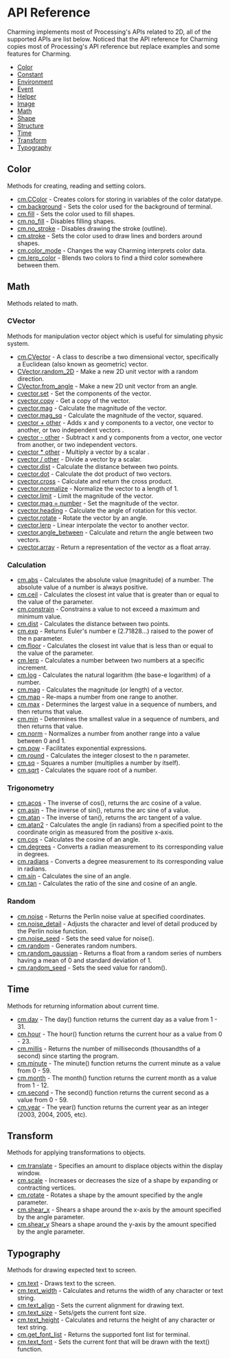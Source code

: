# API Reference

Charming implements most of Processing's APIs related to 2D, all of the supported APIs are list below. Noticed that the API reference for Charming copies most of Processing's API reference but replace examples and some features for Charming.

- [Color](./color.md)
- [Constant](./constant.md)
- [Environment](./environment.md)
- [Event](./event.md)
- [Helper](./helper.md)
- [Image](./image.md)
- [Math](./math.md)
- [Shape](./shape.md)
- [Structure](./structure.md)
- [Time](./time.md)
- [Transform](./transform.md)
- [Typography](./typography.md)

## Color

Methods for creating, reading and setting colors.

- [cm.CColor](./color.md#ccolor) - Creates colors for storing in variables of the color datatype.
- [cm.background](./color.md#background) - Sets the color used for the background of terminal.
- [cm.fill](./color.md#fill) - Sets the color used to fill shapes.
- [cm.no_fill](./color.md#no_fill) - Disables filling shapes.
- [cm.no_stroke](./color.md#no_stroke) - Disables drawing the stroke (outline).
- [cm.stroke](./color.md#stroke) - Sets the color used to draw lines and borders around shapes.
- [cm.color_mode](./color.md#color_mode) - Changes the way Charming interprets color data.
- [cm.lerp_color](./color.md#lerp_color) - Blends two colors to find a third color somewhere between them.

## Math

Methods related to math.

### CVector

Methods for manipulation vector object which is useful for simulating physic system.

- [cm.CVector](./math.md#cvector) - A class to describe a two dimensional vector, specifically a Euclidean (also known as geometric) vector.
- [CVector.random_2D](./math.md#random_2D) - Make a new 2D unit vector with a random direction.
- [CVector.from_angle](./math.md#from_angle) - Make a new 2D unit vector from an angle.
- [cvector.set](./math.md#set) - Set the components of the vector.
- [cvector.copy](./math.md#copy) - Get a copy of the vector.
- [cvector.mag](./math.md#mag) - Calculate the magnitude of the vector.
- [cvector.mag_sq](./math.md#mag-sq) - Calculate the magnitude of the vector, squared.
- [cvector + other](./math.md#add) - Adds x and y components to a vector, one vector to another, or two independent vectors .
- [cvector - other](./math.md#sub) - Subtract x and y components from a vector, one vector from another, or two independent vectors.
- [cvector * other](./math.md#mult) - Multiply a vector by a scalar  .
- [cvector / other](./math.md#div) - Divide a vector by a scalar.
- [cvector.dist](./math.md#dist) - Calculate the distance between two points.
- [cvector.dot](./math.md#dot) - Calculate the dot product of two vectors.
- [cvector.cross](./math.md#cross) - Calculate and return the cross product.
- [cvector.normalize](./math.md#normalize) - Normalize the vector to a length of 1.
- [cvector.limit](./math.md#limit) - Limit the magnitude of the vector.
- [cvector.mag = number](./math.md#set_mag) - Set the magnitude of the vector.
- [cvector.heading](./math.md#heading) - Calculate the angle of rotation for this vector.
- [cvector.rotate](./math.md#rotate) - Rotate the vector by an angle.
- [cvector.lerp](./math.md#lerp) - Linear interpolate the vector to another vector.
- [cvector.angle_between](./math.md#angle-between) - Calculate and return the angle between two vectors.
- [cvector.array](./math.md#array) - Return a representation of the vector as a float array.

### Calculation

- [cm.abs](./math.md#abs) - Calculates the absolute value (magnitude) of a number. The absolute value of a number is always positive.
- [cm.ceil](./math.md#ceil) - Calculates the closest int value that is greater than or equal to the value of the parameter.
- [cm.constrain](./math.md#constrain) - Constrains a value to not exceed a maximum and minimum value.
- [cm.dist](./math.md#dist) - Calculates the distance between two points.
- [cm.exp](./math.md#exp) - Returns Euler's number e (2.71828...) raised to the power of the n parameter.
- [cm.floor](./math.md#floor) - Calculates the closest int value that is less than or equal to the value of the parameter.
- [cm.lerp](./math.md#lerp) - Calculates a number between two numbers at a specific increment.
- [cm.log](./math.md#log) - Calculates the natural logarithm (the base-e logarithm) of a number.
- [cm.mag](./math.md#mag) - Calculates the magnitude (or length) of a vector.
- [cm.map](./math.md#map) - Re-maps a number from one range to another.
- [cm.max](./math.md#max) - Determines the largest value in a sequence of numbers, and then returns that value.
- [cm.min](./math.md#min) - Determines the smallest value in a sequence of numbers, and then returns that value.
- [cm.norm](./math.md#norm) - Normalizes a number from another range into a value between 0 and 1.
- [cm.pow](./math.md#pow) - Facilitates exponential expressions.
- [cm.round](./math.md#round) - Calculates the integer closest to the n parameter.
- [cm.sq](./math.md#sq) - Squares a number (multiplies a number by itself).
- [cm.sqrt](./math.md#sqrt) - Calculates the square root of a number.

### Trigonometry

- [cm.acos](./math.md#acos) - The inverse of cos(), returns the arc cosine of a value.
- [cm.asin](./math.md#asin) - The inverse of sin(), returns the arc sine of a value.
- [cm.atan](./math.md#atan) - The inverse of tan(), returns the arc tangent of a value.
- [cm.atan2](./math.md#atan2) - Calculates the angle (in radians) from a specified point to the coordinate origin as measured from the positive x-axis.
- [cm.cos](./math.md#cos) - Calculates the cosine of an angle.
- [cm.degrees](./math.md#degrees) - Converts a radian measurement to its corresponding value in degrees.
- [cm.radians](./math.md#radians) - Converts a degree measurement to its corresponding value in radians.
- [cm.sin](./math.md#sin) - Calculates the sine of an angle.
- [cm.tan](./math.md#tan) - Calculates the ratio of the sine and cosine of an angle.

### Random

- [cm.noise](./math.md#noise) - Returns the Perlin noise value at specified coordinates.
- [cm.noise_detail](./math.md#noise-detail) - Adjusts the character and level of detail produced by the Perlin noise function.
- [cm.noise_seed](./math.md#noise-seed) - Sets the seed value for noise().
- [cm.random](./math.md#random) - Generates random numbers.
- [cm.random_gaussian](./math.md#random-gaussian) - Returns a float from a random series of numbers having a mean of 0 and standard deviation of 1.
- [cm.random_seed](./math.md#random-seed) - Sets the seed value for random().

## Time

Methods for returning information about current time.

- [cm.day](./time.md#day) - The day() function returns the current day as a value from 1 - 31.
- [cm.hour](./time.md#hour) - The hour() function returns the current hour as a value from 0 - 23.
- [cm.millis](./time.md#millis) - Returns the number of milliseconds (thousandths of a second) since starting the program.
- [cm.minute](./time.md#minute) - The minute() function returns the current minute as a value from 0 - 59.
- [cm.month](./time.md#month) - The month() function returns the current month as a value from 1 - 12.
- [cm.second](./time.md#second) - The second() function returns the current second as a value from 0 - 59.
- [cm.year](./time.md#year) - The year() function returns the current year as an integer (2003, 2004, 2005, etc).

## Transform

Methods for applying transformations to objects.

- [cm.translate](./transform.md#translate) - Specifies an amount to displace objects within the display window.
- [cm.scale](./transform.md#scale) - Increases or decreases the size of a shape by expanding or contracting vertices.
- [cm.rotate](./transform.md#rotate) - Rotates a shape by the amount specified by the angle parameter.
- [cm.shear_x](./transform.md#shear_x) - Shears a shape around the x-axis by the amount specified by the angle parameter.
- [cm.shear_y](./transform.md#shear_y) Shears a shape around the y-axis by the amount specified by the angle parameter.

## Typography

Methods for drawing expected text to screen.

- [cm.text](./typography.md#text) - Draws text to the screen.
- [cm.text_width](./typography.md#text_width) - Calculates and returns the width of any character or text string.
- [cm.text_align](./typography.md#text_align) - Sets the current alignment for drawing text.
- [cm.text_size](./typography.md#text_size) - Sets/gets the current font size.
- [cm.text_height](./typography.md#text_height) - Calculates and returns the height of any character or text string.
- [cm.get_font_list](./typography.md#get_font_list) - Returns the supported font list for terminal.
- [cm.text_font](./typography.md#text_font) - Sets the current font that will be drawn with the text() function.
